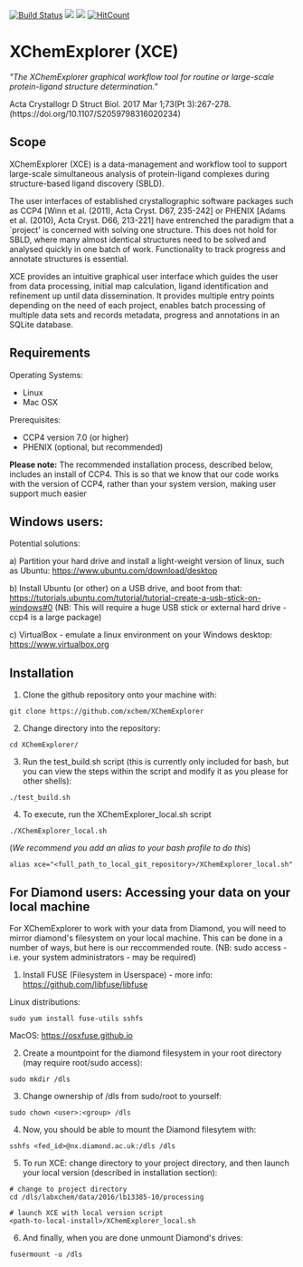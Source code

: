 [![Build Status](https://travis-ci.org/xchem/XChemExplorer.svg?branch=master)](https://travis-ci.org/xchem/XChemExplorer)
<a href="https://codeclimate.com/github/xchem/XChemExplorer/"><img src="https://codeclimate.com/github/xchem/XChemExplorer/badges/gpa.svg" /></a>
<a href="https://codeclimate.com/github/xchem/XChemExplorer/"><img src="https://codeclimate.com/github/xchem/XChemExplorer/badges/issue_count.svg" /></a>
[![HitCount](http://hits.dwyl.io/xchem/XChemExplorer.svg)](http://hits.dwyl.io/xchem/XChemExplorer)

# XChemExplorer (XCE)
<i> "The XChemExplorer graphical workflow tool for routine or large-scale protein-ligand structure determination." </i>
<p>Acta Crystallogr D Struct Biol. 2017 Mar 1;73(Pt 3):267-278. (https://doi.org/10.1107/S2059798316020234)</p> 

## Scope 

XChemExplorer (XCE) is a data-management and workflow tool to support large-scale simultaneous analysis of protein-ligand complexes during structure-based ligand discovery (SBLD). 

The user interfaces of established crystallographic software packages such as CCP4 [Winn et al. (2011), Acta Cryst. D67, 235-242] or PHENIX [Adams et al. (2010), Acta Cryst. D66, 213-221] have entrenched the paradigm that a `project' is concerned with solving one structure. This does not hold for SBLD, where many almost identical structures need to be solved and analysed quickly in one batch of work. Functionality to track progress and annotate structures is essential. 

XCE provides an intuitive graphical user interface which guides the user from data processing, initial map calculation, ligand identification and refinement up until data dissemination. It provides multiple entry points depending on the need of each project, enables batch processing of multiple data sets and records metadata, progress and annotations in an SQLite database. 

## Requirements
Operating Systems:
- Linux
- Mac OSX

Prerequisites:
- CCP4 version 7.0 (or higher)
- PHENIX (optional, but recommended)

<b>Please note:</b> The recommended installation process, described below, includes an install of CCP4. This is so that we know that our code works with the version of CCP4, rather than your system version, making user support much easier

## Windows users:

Potential solutions:

a) Partition your hard drive and install a light-weight version of linux, such as Ubuntu: https://www.ubuntu.com/download/desktop

b) Install Ubuntu (or other) on a USB drive, and boot from that: https://tutorials.ubuntu.com/tutorial/tutorial-create-a-usb-stick-on-windows#0 (NB: This will require a huge USB stick or external hard drive - ccp4 is a large package)

c) VirtualBox - emulate a linux environment on your Windows desktop: https://www.virtualbox.org

## Installation
1. Clone the github repository onto your machine with:
```
git clone https://github.com/xchem/XChemExplorer
```

2. Change directory into the repository:
```
cd XChemExplorer/
```

3. Run the test_build.sh script (this is currently only included for bash, but you can view the steps within the script and modify it as you please for other shells):
```
./test_build.sh
```

4. To execute, run the XChemExplorer_local.sh script
```
./XChemExplorer_local.sh
```

(<i>We recommend you add an alias to your bash profile to do this</i>)
```
alias xce="<full_path_to_local_git_repository>/XChemExplorer_local.sh"
```

## For Diamond users: Accessing your data on your local machine

For XChemExplorer to work with your data from Diamond, you will need to mirror diamond's filesystem on your local machine. This can be done in a number of ways, but here is our reccommended route. (NB: sudo access - i.e. your system administrators - may be required)

1. Install FUSE (Filesystem in Userspace) - more info: https://github.com/libfuse/libfuse

Linux distributions:
```
sudo yum install fuse-utils sshfs
```

MacOS: https://osxfuse.github.io

2. Create a mountpoint for the diamond filesystem in your root directory (may require root/sudo access):
```
sudo mkdir /dls
```

3. Change ownership of /dls from sudo/root to yourself:
```
sudo chown <user>:<group> /dls
```

4. Now, you should be able to mount the Diamond filesytem with:
```
sshfs <fed_id>@nx.diamond.ac.uk:/dls /dls
```

5. To run XCE: change directory to your project directory, and then launch your local version (described in installation section):
```
# change to project directory
cd /dls/labxchem/data/2016/lb13385-10/processing

# launch XCE with local version script
<path-to-local-install>/XChemExplorer_local.sh

```

6. And finally, when you are done unmount Diamond's drives:
```
fusermount -u /dls
```
